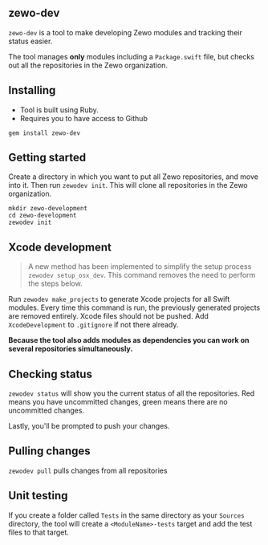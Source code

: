 zewo-dev
--------

`zewo-dev` is a tool to make developing Zewo modules and tracking their status easier.

The tool manages **only** modules including a `Package.swift` file, but checks out all the repositories in the Zewo organization.

## Installing
* Tool is built using Ruby.
* Requires you to have access to Github

`gem install zewo-dev`

## Getting started
Create a directory in which you want to put all Zewo repositories, and move into it. Then run `zewodev init`. This will clone all repositories in the Zewo organization.

```
mkdir zewo-development
cd zewo-development
zewodev init
```

## Xcode development

> A new method has been implemented to simplify the setup process `zewodev setup_osx_dev`. This command removes the need to perform the steps below.

Run `zewodev make_projects` to generate Xcode projects for all Swift modules. Every time this command is run, the previously generated projects are removed entirely. Xcode files should not be pushed. Add `XcodeDevelopment` to `.gitignore` if not there already.

**Because the tool also adds modules as dependencies you can work on several repositories simultaneously.**

## Checking status
`zewodev status` will show you the current status of all the repositories. Red means you have uncommitted changes, green means there are no uncommitted changes.

Lastly, you'll be prompted to push your changes.

## Pulling changes
`zewodev pull` pulls changes from all repositories

## Unit testing
If you create a folder called `Tests` in the same directory as your `Sources` directory, the tool will create a `<ModuleName>-tests` target and add the test files to that target.
